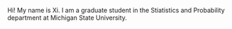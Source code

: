 Hi! My name is Xi. I am a graduate student in the Stiatistics and Probability department at Michigan State University. 
